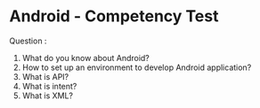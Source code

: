 # Android - Competency Test

Question :

1. What do you know about Android?
2. How to set up an environment to develop Android application?
3. What is API?
4. What is intent?
5. What is XML?